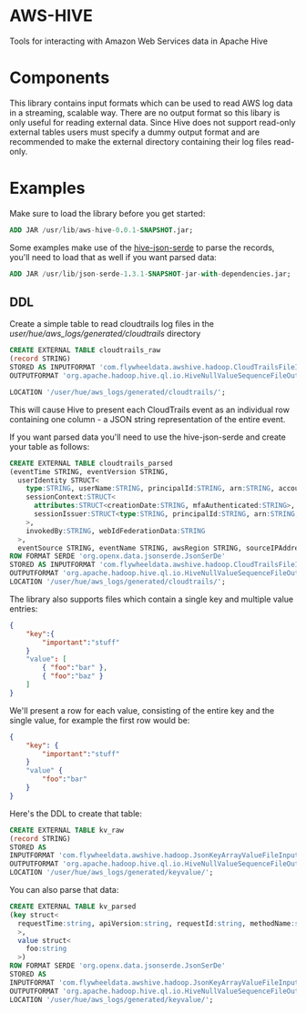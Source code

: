 AWS-HIVE
===========
Tools for interacting with Amazon Web Services data in Apache Hive

# Components
This library contains input formats which can be used to read AWS log data in a streaming, scalable way. There are no output format so this libary is only useful for reading external data. Since Hive does not support read-only external tables users must specify a dummy output format and are recommended to make the external directory containing their log files read-only. 

# Examples

Make sure to load the library before you get started:
```sql
ADD JAR /usr/lib/aws-hive-0.0.1-SNAPSHOT.jar;
```

Some examples make use of the [hive-json-serde](https://github.com/rcongiu/Hive-JSON-Serde) to parse the records, you'll need to load that as well if you want parsed data:
```sql
ADD JAR /usr/lib/json-serde-1.3.1-SNAPSHOT-jar-with-dependencies.jar;
```

## DDL

Create a simple table to read cloudtrails log files in the *user/hue/aws_logs/generated/cloudtrails* directory
```sql
CREATE EXTERNAL TABLE cloudtrails_raw
(record STRING)
STORED AS INPUTFORMAT 'com.flywheeldata.awshive.hadoop.CloudTrailsFileInputFormat'
OUTPUTFORMAT 'org.apache.hadoop.hive.ql.io.HiveNullValueSequenceFileOutputFormat'

LOCATION '/user/hue/aws_logs/generated/cloudtrails/';
```

This will cause Hive to present each CloudTrails event as an individual row containing one column - a JSON string representation of the entire event.

If you want parsed data you'll need to use the hive-json-serde and create your table as follows:
```sql
CREATE EXTERNAL TABLE cloudtrails_parsed
(eventTime STRING, eventVersion STRING, 
  userIdentity STRUCT<
    type:STRING, userName:STRING, principalId:STRING, arn:STRING, accountId:STRING, accessKeyId:STRING, 
    sessionContext:STRUCT<
      attributes:STRUCT<creationDate:STRING, mfaAuthenticated:STRING>,
      sessionIssuer:STRUCT<type:STRING, principalId:STRING, arn:STRING, accountId:STRING, userName:STRING>
    >,
    invokedBy:STRING, webIdFederationData:STRING
  >,
  eventSource STRING, eventName STRING, awsRegion STRING, sourceIPAddress STRING, userAgent STRING, errorCode STRING, errorMessage STRING, requestParameters MAP<STRING,STRING>, responseElements MAP<STRING,STRING>, requestID STRING, eventID STRING, eventType STRING, apiVersion STRING, recipientAccountID STRING)
ROW FORMAT SERDE 'org.openx.data.jsonserde.JsonSerDe'
STORED AS INPUTFORMAT 'com.flywheeldata.awshive.hadoop.CloudTrailsFileInputFormat'
OUTPUTFORMAT 'org.apache.hadoop.hive.ql.io.HiveNullValueSequenceFileOutputFormat'
LOCATION '/user/hue/aws_logs/generated/cloudtrails/';
```

The library also supports files which contain a single key and multiple value entries:
```json
{
	"key":{
		"important":"stuff"
	}
	"value": [
		{ "foo":"bar" },
		{ "foo":"baz" }
	]
}
```

We'll present a row for each value, consisting of the entire key and the single value, for example the first row would be:
```json
{
	"key": {
		"important":"stuff"
	}
	"value" {
		"foo":"bar"
	}
}
```

Here's the DDL to create that table:
```sql
CREATE EXTERNAL TABLE kv_raw
(record STRING) 
STORED AS
INPUTFORMAT 'com.flywheeldata.awshive.hadoop.JsonKeyArrayValueFileInputFormat'
OUTPUTFORMAT 'org.apache.hadoop.hive.ql.io.HiveNullValueSequenceFileOutputFormat'
LOCATION '/user/hue/aws_logs/generated/keyvalue/';
```

You can also parse that data:
```sql
CREATE EXTERNAL TABLE kv_parsed
(key struct<
  requestTime:string, apiVersion:string, requestId:string, methodName:string, objName:string
  >, 
  value struct<
    foo:string
  >) 
ROW FORMAT SERDE 'org.openx.data.jsonserde.JsonSerDe'
STORED AS
INPUTFORMAT 'com.flywheeldata.awshive.hadoop.JsonKeyArrayValueFileInputFormat'
OUTPUTFORMAT 'org.apache.hadoop.hive.ql.io.HiveNullValueSequenceFileOutputFormat'
LOCATION '/user/hue/aws_logs/generated/keyvalue/';
```